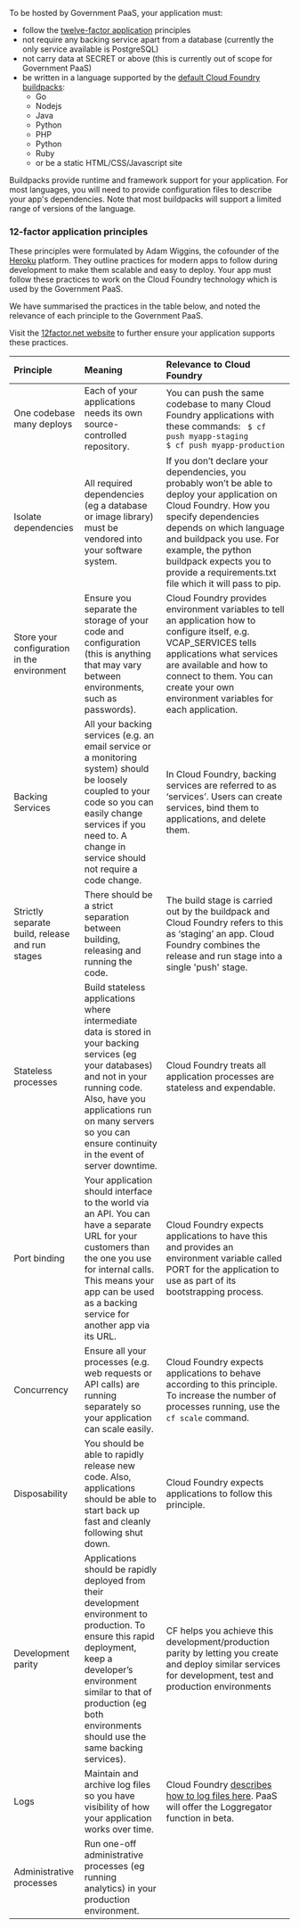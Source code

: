 To be hosted by Government PaaS, your application must:

* follow the [twelve-factor application](http://12factor.net/) principles
* not require any backing service apart from a database (currently the only service available is PostgreSQL)
* not carry data at SECRET or above (this is currently out of scope for Government PaaS)
* be written in a language supported by the [default Cloud Foundry buildpacks](http://docs.cloudfoundry.org/buildpacks/):
    * Go
    * Nodejs
    * Java
    * Python
    * PHP
    * Python
    * Ruby
    * or be a static HTML/CSS/Javascript site

Buildpacks provide runtime and framework support for your application. For most languages, you will need to provide configuration files to describe your app's dependencies. Note that most buildpacks will support a limited range of versions of the language.

### 12-factor application principles
These principles were formulated by Adam Wiggins, the cofounder of the [Heroku](https://www.heroku.com/) platform. They outline practices for modern apps to follow during development to make them scalable and easy to deploy. Your app must follow these practices to work on the Cloud Foundry technology which is used by the Government PaaS.

We have summarised the practices in the table below, and noted the relevance of each principle to the Government PaaS.

Visit the [12factor.net website](http://12factor.net/) to further ensure your application supports these practices.

|Principle  |Meaning  |Relevance to Cloud Foundry  |
|:---|:---|:---|
|One codebase many deploys  |Each of your applications needs its own source-controlled repository.  |You can push the same codebase to many Cloud Foundry applications with these commands: ``` $ cf push myapp-staging``` <br/> ```$ cf push myapp-production```  |
|Isolate dependencies |All required dependencies (eg a database or image library) must be vendored into your software system.|If you don’t declare your dependencies, you probably won’t be able to deploy your application on Cloud Foundry. How you specify dependencies depends on which language and buildpack you use. For example, the python buildpack expects you to provide a requirements.txt file which it will pass to pip.  |
|Store your configuration in the environment  | Ensure you separate the storage of your code and configuration (this is anything that may vary between environments, such as passwords). |Cloud Foundry provides environment variables to tell an application how to configure itself, e.g. VCAP_SERVICES tells applications what services are available and how to connect to them. You can create your own environment variables for each application. |
|Backing Services  |All your backing services (e.g. an email service or a monitoring system) should be loosely coupled to your code so you can easily change services if you need to. A change in service should not require a code change.|In Cloud Foundry, backing services are referred to as ‘services’. Users can create services, bind them to applications, and delete them.  |
|Strictly separate build, release and run stages  |There should be a strict separation between building, releasing and running the code.  |The build stage is carried out by the buildpack and Cloud Foundry refers to this as ‘staging’ an app. Cloud Foundry combines the release and run stage into a single 'push' stage. |
|Stateless processes  |Build stateless applications where intermediate data is stored in your backing services (eg your databases) and not in your running code. Also, have you applications run on many servers so you can ensure continuity in the event of server downtime.  | Cloud Foundry treats all application processes are stateless and expendable.|
|Port binding  |Your application should interface to the world via an API. You can have a separate URL for your customers than the one you use for internal calls. This means your app can be used as a backing service for another app via its URL.  | Cloud Foundry expects applications to have this and provides an environment variable called PORT for the application to use as part of its bootstrapping process. |
|Concurrency  | Ensure all your processes (e.g. web requests or API calls) are running separately so your application can scale easily.  | Cloud Foundry expects applications to behave according to this principle. To increase the number of processes running, use the ```cf scale``` command.|
|Disposability  | You should be able to rapidly release new code. Also, applications should be able to start back up fast and cleanly following shut down.  | Cloud Foundry expects applications to follow this principle.|
|Development parity  | Applications should be rapidly deployed from their development environment to production.  To ensure this rapid deployment, keep a developer’s environment similar to that of production (eg both environments should use the same backing services).  | CF helps you achieve this development/production parity by letting you create and deploy similar services for development, test and production environments|
|Logs  | Maintain and archive log files so you have visibility of how your application works over time.  |Cloud Foundry [describes how to log files here](https://docs.cloudfoundry.org/devguide/deploy-apps/streaming-logs.html). PaaS will offer the Loggregator function in beta. |
|Administrative processes  |Run one-off administrative processes (eg running analytics) in your production environment.  |  |